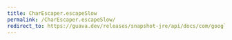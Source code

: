 ```yaml
---
title: CharEscaper.escapeSlow
permalink: /CharEscaper.escapeSlow/
redirect_to: https://guava.dev/releases/snapshot-jre/api/docs/com/google/common/escape/CharEscaper.html#escapeSlow-java.lang.String-int-
---
```

